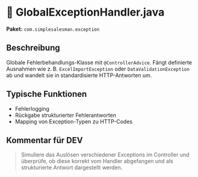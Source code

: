 # 📄 GlobalExceptionHandler.java

**Paket:** `com.simplesalesman.exception`

## Beschreibung
Globale Fehlerbehandlungs-Klasse mit `@ControllerAdvice`. Fängt definierte Ausnahmen wie z. B. `ExcelImportException` oder `DataValidationException` ab und wandelt sie in standardisierte HTTP-Antworten um.

## Typische Funktionen
- Fehlerlogging
- Rückgabe strukturierter Fehlerantworten
- Mapping von Exception-Typen zu HTTP-Codes

## Kommentar für DEV
> Simuliere das Auslösen verschiedener Exceptions im Controller und überprüfe, ob diese korrekt vom Handler abgefangen und als strukturierte Antwort dargestellt werden.
